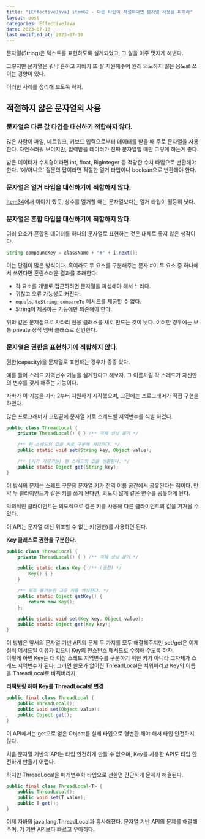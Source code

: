 ```yaml
---
title: "[EffectiveJava] item62 - 다른 타입이 적절하다면 문자열 사용을 피하라"
layout: post
categories: EffectiveJava
date: 2023-07-10
last_modified_at: 2023-07-10
---
```


문자열(String)은 텍스트를 표현하도록 설계되었고, 그 일을 아주 멋지게 해낸다.

그렇지만 문자열은 워낙 흔하고 자바가 또 잘 지원해주어 원래 의도하지 않은 용도로 쓰이는 경향이 있다.

이러한 사례를 정리해 보도록 하자.


## 적절하지 않은 문자열의 사용

### 문자열은 다른 값 타입을 대신하기 적합하지 않다.

많은 사람이 파일, 네트워크, 키보드 입력으로부터 데이터를 받을 때 주로 문자열을 사용한다. 자연스러워 보이지만, 입력받을 데이터가 진짜 문자열일 때만 그렇게 하는게 좋다.

받은 데이터가 수치형이라면 int, float, BigInteger 등 적당한 수치 타입으로 변환해야한다. '예/아니오' 질문의 답이라면 적절한 열거 타입이나 boolean으로 변환해야 한다.

### 문자열은 열거 타입을 대신하기에 적합하지 않다.

[Item34](https://dh37789.github.io/effectivejava/item34/)에서 이야기 했듯, 상수를 열거할 때는 문자열보다는 열거 타입이 월등히 낫다.

### 문자열은 혼합 타입을 대신하기에 적합하지 않다.

여러 요소가 혼합된 데이터를 하나의 문자열로 표현하는 것은 대체로 좋지 않은 생각이다.

```java
String compoundKey = className + "#" + i.next();
```

이는 단점이 많은 방식이다. 혹여라도 두 요소를 구분해주는 문자 #이 두 요소 중  하나에서 쓰였다면 혼란스러운 결과를 초래한다.

- 각 요소를 개별로 접근하려면 문자열을 파싱해야 해서 느리다.
- 귀찮고 오류 가능성도 커진다.
- `equals`, `toString`, `compareTo` 메서드를 제공할 수 없다.
- String이 제공하는 기능에만 의존해야 한다.

위와 같은 문제점으로 차라리 전용 클래스를 새로 만드는 것이 낫다. 이러한 경우에는 보통 private 정적 멤버 클래스로 선언한다.

### 문자열은 권한을 표현하기에 적합하지 않다.

권한(capacity)을 문자열로 표현하는 경우가 종종 있다.

예를 들어 스레드 지역변수 기능을 설계한다고 해보자. 그 이름처럼 각 스레드가 자신만의 변수를 갖게 해주는 기능이다.

자바가 이 기능을 자바 2부터 지원하기 시작했으며, 그전에는 프로그래머가 직접 구현을 하였다.

많은 프로그래머가 고민끝에 문자열 키로 스레드별 지역변수를 식별 하였다.

```java
public class ThreadLocal {
    private ThreadLocal() { } /** 객체 생성 불가 */

    /** 현 스레드의 값을 키로 구분해 저장한다. */
    public static void set(String key, Object value);

    /** (키가 가르키는) 현 스레드의 값을 반환한다. */
    public static Object get(String key);
}
```

이 방식의 문제는 스레드 구분용 문자열 키가 전역 이름 공간에서 공유된다는 점이다. 만약 두 클라이언트가 같은 키를 쓰게 된다면, 의도치 않게 같은 변수를 공유하게 된다.

악의적인 클라이언트는 의도적으로 같은 키를 사용해 다른 클라이언트의 값을 가져올 수 있다.

이 API는 문자열 대신 위조할 수 없는 키(권한)를 사용하면 된다.


**Key 클래스로 권한을 구분한다.**
```java
public class ThreadLocal {
    private ThreadLocal() { } /** 객체 생성 불가 */

    public static class Key { /** (권한) */
        Key() { }
    }

    /** 위조 불가능한 고유 키를 생성한다. */
    public static Object getKey() {
        return new Key();
    };

    public static void set(Key key, Object value);
    public static Object get(Key key);
}
```

이 방법은 앞서의 문자열 기반 API의 문제 두 가지를 모두 해결해주지만 set/get은 이제 정적 메서드일 이유가 없으니 Key의 인스턴스 메서드로 수정해 주도록 하자.<br>
이렇게 하면 Key는 더 이상 스레드 지역변수를 구분하기 위한 키가 아니라 그자체가 스레드 지역변수가 된다. 그러면 쓸모가 없어진 ThreadLocal은 치워버리고 Key의 이름을 ThreadLocal로 바꿔버리자.


**리팩토링 하여 Key를 ThreadLocal로 변경**
```java
public final class ThreadLocal {
    public ThreadLocal();
    public void set(Object value);
    public Object get();
}
```

이 API에서는 get으로 얻은 Object를 실제 타입으로 형변환 해야 해서 타입 안전하지 않다.

처음 문자열 기반의 API는 타입 안전하게 만들 수 없으며, Key를 사용한 API도 타입 안전하게 만들기 어렵다.

하지만 ThreadLocal을 매개변수화 타입으로 선한면 간단하게 문제가 해결된다.

```java
public final class ThreadLocal<T> {
    public ThreadLocal();
    public void set(T value);
    public T get();
}
```

이제 자바의 java.lang.ThreadLocal과 흡사해졌다. 문자열 기반 API의 문제를 해결해주며, 키 기반 API보다 빠르고 우아하다.
